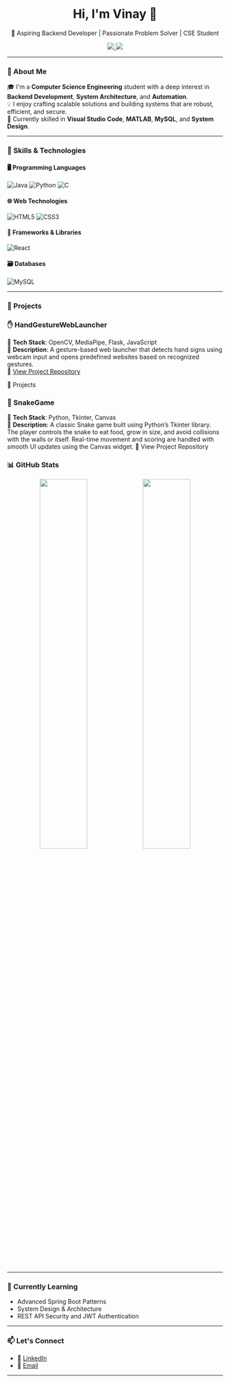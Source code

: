 <h1 align="center">Hi, I'm Vinay 👋</h1>
<p align="center">🚀 Aspiring Backend Developer | Passionate Problem Solver | CSE Student</p>

<p align="center">
  <a href="https://www.linkedin.com/in/vinay-kengari-9a95002b0" target="_blank">
    <img src="https://img.shields.io/badge/LinkedIn-Profile-blue?style=flat-square&logo=linkedin">
  </a>
  <a href="vinayk102004@gmail.com">
    <img src="https://img.shields.io/badge/Gmail-Email-red?style=flat-square&logo=gmail">
  </a>
</p>

---

### 🚀 About Me

🎓 I'm a **Computer Science Engineering** student with a deep interest in **Backend Development**, **System Architecture**, and **Automation**.  
💡 I enjoy crafting scalable solutions and building systems that are robust, efficient, and secure.  
🔧 Currently skilled in **Visual Studio Code**, **MATLAB**, **MySQL**, and **System Design**.

---

### 🧰 Skills & Technologies

#### 🖥 Programming Languages
![Java](https://img.shields.io/badge/Java-007396?style=flat-square&logo=java&logoColor=white)
![Python](https://img.shields.io/badge/Python-3776AB?style=flat-square&logo=python&logoColor=white)
![C](https://img.shields.io/badge/C-00599C?style=flat-square&logo=c&logoColor=white)

#### 🌐 Web Technologies
![HTML5](https://img.shields.io/badge/HTML5-E34F26?style=flat-square&logo=html5&logoColor=white)
![CSS3](https://img.shields.io/badge/CSS3-1572B6?style=flat-square&logo=css3&logoColor=white)

#### 🧱 Frameworks & Libraries
![React](https://img.shields.io/badge/React-20232A?style=flat-square&logo=react&logoColor=61DAFB)

#### 🗃 Databases
![MySQL](https://img.shields.io/badge/MySQL-4479A1?style=flat-square&logo=mysql&logoColor=white)

---

### 📁 Projects

### ✋ HandGestureWebLauncher  
🔧 **Tech Stack**: OpenCV, MediaPipe, Flask, JavaScript  
📄 **Description**: A gesture-based web launcher that detects hand signs using webcam input and opens predefined websites based on recognized gestures.  
🔗 [View Project Repository](https://github.com/vinaykengari/HandGestureWebLauncher)

📁 Projects
### 🐍 SnakeGame
🔧 **Tech Stack**: Python, Tkinter, Canvas                                                                                                                                          
📄 **Description**: A classic Snake game built using Python’s Tkinter library. The player controls the snake to eat food, grow in size, and avoid collisions with the walls or itself. Real-time movement and                            scoring are handled with smooth UI updates using the Canvas widget.
🔗 View Project Repository

### 📊 GitHub Stats

<p align="center">
  <img src="https://github-readme-stats.vercel.app/api?username=vinaykengari&show_icons=true&theme=github_dark&hide_border=true" width="47%" />
  <img src="https://github-readme-stats.vercel.app/api/top-langs/?username=vinaykengari&layout=compact&theme=github_dark&hide_border=true" width="47%" />
</p>

---

### 🌱 Currently Learning

- Advanced Spring Boot Patterns
- System Design & Architecture
- REST API Security and JWT Authentication

---

### 📫 Let's Connect

- 🔗 [LinkedIn](https://www.linkedin.com/in/vinay-kengari-9a95002b0)
- 📧 [Email](mailto:vinayk102004@gmail.com)

---
